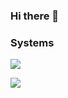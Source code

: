 ### Hi there 👋

<!--
**szummilas/szummilas** is a ✨ _special_ ✨ repository because its `README.md` (this file) appears on your GitHub profile.

Here are some ideas to get you started:

- 🔭 I’m currently working on ...
- 🌱 I’m currently learning ...
- 👯 I’m looking to collaborate on ...
- 🤔 I’m looking for help with ...
- 💬 Ask me about ...
- 📫 How to reach me: ...
- 😄 Pronouns: ...
- ⚡ Fun fact: ...
-->

### Systems

![](https://img.shields.io/badge/Main%20system-Windows%2010-informational?style=for-the-badge&logo=windows)

![](https://img.shields.io/badge/Supporting%20system-Ubuntu%2010-informational?style=for-the-badge&logo=ubuntu)
